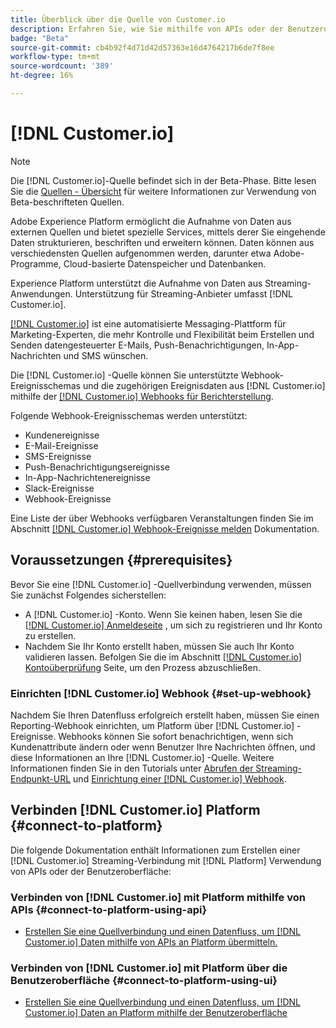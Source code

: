 ```yaml
---
title: Überblick über die Quelle von Customer.io
description: Erfahren Sie, wie Sie mithilfe von APIs oder der Benutzeroberfläche Customer.io mit Adobe Experience Platform verbinden können, indem Sie Webhooks nutzen.
badge: "Beta"
source-git-commit: cb4b92f4d71d42d57363e16d4764217b6de7f8ee
workflow-type: tm+mt
source-wordcount: '389'
ht-degree: 16%

---
```


# [!DNL Customer.io]

>[!NOTE]
>
>Die [!DNL Customer.io]-Quelle befindet sich in der Beta-Phase. Bitte lesen Sie die [Quellen - Übersicht](../../home.md#terms-and-conditions) für weitere Informationen zur Verwendung von Beta-beschrifteten Quellen.

Adobe Experience Platform ermöglicht die Aufnahme von Daten aus externen Quellen und bietet spezielle Services, mittels derer Sie eingehende Daten strukturieren, beschriften und erweitern können. Daten können aus verschiedensten Quellen aufgenommen werden, darunter etwa Adobe-Programme, Cloud-basierte Datenspeicher und Datenbanken.

Experience Platform unterstützt die Aufnahme von Daten aus Streaming-Anwendungen. Unterstützung für Streaming-Anbieter umfasst [!DNL Customer.io].

[[!DNL Customer.io]](https://customer.io/) ist eine automatisierte Messaging-Plattform für Marketing-Experten, die mehr Kontrolle und Flexibilität beim Erstellen und Senden datengesteuerter E-Mails, Push-Benachrichtigungen, In-App-Nachrichten und SMS wünschen.

Die [!DNL Customer.io] -Quelle können Sie unterstützte Webhook-Ereignisschemas und die zugehörigen Ereignisdaten aus [!DNL Customer.io] mithilfe der [[!DNL Customer.io] Webhooks für Berichterstellung](https://customer.io/docs/api/webhooks/).

Folgende Webhook-Ereignisschemas werden unterstützt:

* Kundenereignisse
* E-Mail-Ereignisse
* SMS-Ereignisse
* Push-Benachrichtigungsereignisse
* In-App-Nachrichtenereignisse
* Slack-Ereignisse
* Webhook-Ereignisse

Eine Liste der über Webhooks verfügbaren Veranstaltungen finden Sie im Abschnitt [[!DNL Customer.io] Webhook-Ereignisse melden](https://customer.io/docs/webhooks/#events) Dokumentation.

## Voraussetzungen {#prerequisites}

Bevor Sie eine [!DNL Customer.io] -Quellverbindung verwenden, müssen Sie zunächst Folgendes sicherstellen:

* A [!DNL Customer.io] -Konto. Wenn Sie keinen haben, lesen Sie die [[!DNL Customer.io] Anmeldeseite](https://fly.customer.io/signup) , um sich zu registrieren und Ihr Konto zu erstellen.
* Nachdem Sie Ihr Konto erstellt haben, müssen Sie auch Ihr Konto validieren lassen. Befolgen Sie die im Abschnitt [[!DNL Customer.io] Kontoüberprüfung](https://customer.io/docs/account-verification/) Seite, um den Prozess abzuschließen.

### Einrichten [!DNL Customer.io] Webhook {#set-up-webhook}

Nachdem Sie Ihren Datenfluss erfolgreich erstellt haben, müssen Sie einen Reporting-Webhook einrichten, um Platform über [!DNL Customer.io] -Ereignisse. Webhooks können Sie sofort benachrichtigen, wenn sich Kundenattribute ändern oder wenn Benutzer Ihre Nachrichten öffnen, und diese Informationen an Ihre [!DNL Customer.io] -Quelle. Weitere Informationen finden Sie in den Tutorials unter [Abrufen der Streaming-Endpunkt-URL](../../tutorials/ui/create/marketing-automation/customerio-webhook.md#get-streaming-endpoint) und [Einrichtung einer [!DNL Customer.io] Webhook](../../tutorials/ui/create/marketing-automation/customerio-webhook.md#set-up-webhook).

## Verbinden [!DNL Customer.io] Platform {#connect-to-platform}

Die folgende Dokumentation enthält Informationen zum Erstellen einer [!DNL Customer.io] Streaming-Verbindung mit [!DNL Platform] Verwendung von APIs oder der Benutzeroberfläche:

### Verbinden von [!DNL Customer.io] mit Platform mithilfe von APIs {#connect-to-platform-using-api}

* [Erstellen Sie eine Quellverbindung und einen Datenfluss, um [!DNL Customer.io] Daten mithilfe von APIs an Platform übermitteln.](../../tutorials/api/create/marketing-automation/customerio-webhook.md)

### Verbinden von [!DNL Customer.io] mit Platform über die Benutzeroberfläche {#connect-to-platform-using-ui}

* [Erstellen Sie eine Quellverbindung und einen Datenfluss, um [!DNL Customer.io] Daten an Platform mithilfe der Benutzeroberfläche](../../tutorials/ui/create/marketing-automation/customerio-webhook.md)

